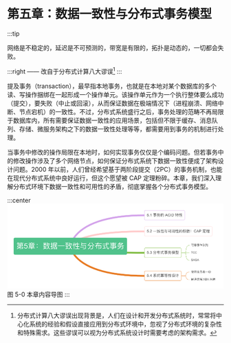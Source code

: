 # 第五章：数据一致性与分布式事务模型

:::tip <a/>

网络是不稳定的，延迟是不可预测的，带宽是有限的，拓扑是动态的，一切都会失败。

:::right
—— 改自于分布式计算八大谬误[^1]
:::


提及事务（transaction），最早指本地事务，也就是在本地对某个数据库的多个读、写操作捆绑在一起形成一个操作单元。该操作单元作为一个执行整体要么成功（提交），要失败（中止或回滚），从而保证数据在极端情况下（进程崩溃、网络中断、节点宕机）的一致性。不过，分布式系统盛行之后，事务处理的范畴不再局限于数据库内，所有需要保证数据一致性的应用场景，包括但不限于缓存、消息队列、存储、微服务架构之下的数据一致性处理等等，都需要用到事务的机制进行处理。

当事务中修改的操作局限在本地时，如何实现事务仅仅是个编码问题。但若事务中的修改操作涉及了多个网络节点，如何保证分布式系统下数据一致性便成了架构设计问题。2000 年以前，人们曾经希望基于两阶段提交（2PC）的事务机制，也能在现代分布式系统中良好运行，但这个愿望被 CAP 定理粉碎。本章，我们深入理解分布式环境下数据一致性和可用性的矛盾，彻底掌握各个分布式事务模型。

:::center
  ![](../assets/distributed-transaction.png)
  图 5-0 本章内容导图
:::

[^1]: 分布式计算八大谬误出现背景是，人们在设计和开发分布式系统时，常常将中心化系统的经验和假设直接应用到分布式环境中，忽视了分布式环境的复杂性和特殊需求。这些谬误可以视为分布式系统设计时需要考虑的架构需求。